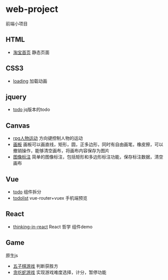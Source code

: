 # web-project
前端小项目

## HTML
* [淘宝首页](https://rqrry.github.io/web-project/taobao/index.html) 静态页面

## CSS3
* [loading](https://rqrry.github.io/web-project/CSS3/loading/index.html) 加载动画

## jquery
* [todo](https://rqrry.github.io/web-project/jquery/todo/index.html) jq版本的todo

## Canvas
* [rpg人物运动](https://rqrry.github.io/web-project/Canvas/rpg/index.html) 方向键控制人物的运动
* [画板](https://rqrry.github.io/web-project/Canvas/drawing/index.html) 画板可以画直线，矩形，圆，正多边形，同时有自由画笔，橡皮擦，可以撤销操作，能够清空画布，将画布内容保存为图片
* [图像标注](https://rqrry.github.io/web-project/Canvas/mark/index.html) 简单的图像标注，包括矩形和多边形标注功能，保存标注数据，清空画布

## Vue
* [todo](https://rqrry.github.io/web-project/Vue/todo/dist/index.html) 组件拆分
* [todolist](https://rqrry.github.io/web-project/Vue/todolist/dist/index.html) vue-router+vuex 手机端预览

## React
* [thinking-in-react](https://codepen.io/RQrry/pen/zgKWea?editors=0110) React 哲学 组件demo

## Game
原生js
* [五子棋游戏](https://rqrry.github.io/web-project//Game/Gobang/index.html) 判断获胜方
* [贪吃蛇游戏](https://rqrry.github.io/web-project//Game/Snake/index.html) 实现游戏难度选择，计分，暂停功能
